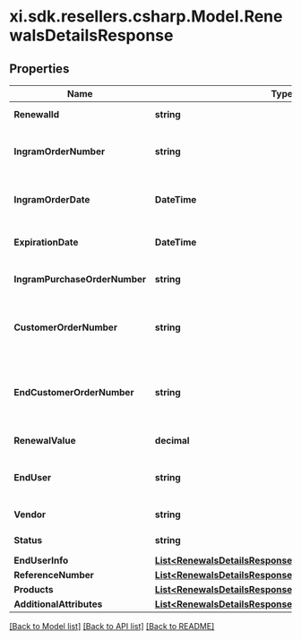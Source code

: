 # xi.sdk.resellers.csharp.Model.RenewalsDetailsResponse

## Properties

Name | Type | Description | Notes
------------ | ------------- | ------------- | -------------
**RenewalId** | **string** | Unique Ingram renewal ID. | [optional] 
**IngramOrderNumber** | **string** | The IngramMicro sales order number. | [optional] 
**IngramOrderDate** | **DateTime** | The IngramMicro sales order date. | [optional] 
**ExpirationDate** | **DateTime** | Renewal expiration date. | [optional] 
**IngramPurchaseOrderNumber** | **string** | Ingram purchase order number. | [optional] 
**CustomerOrderNumber** | **string** | The reseller&#39;s order number for reference in their system. | [optional] 
**EndCustomerOrderNumber** | **string** | The end customer&#39;s order number for reference in their system. | [optional] 
**RenewalValue** | **decimal** | The value of the renewal. | [optional] 
**EndUser** | **string** | The company name for the end user/customer. | [optional] 
**Vendor** | **string** | The name of the vendor. | [optional] 
**Status** | **string** | The status of the renewal. | [optional] 
**EndUserInfo** | [**List&lt;RenewalsDetailsResponseEndUserInfoInner&gt;**](RenewalsDetailsResponseEndUserInfoInner.md) |  | [optional] 
**ReferenceNumber** | [**List&lt;RenewalsDetailsResponseReferenceNumberInner&gt;**](RenewalsDetailsResponseReferenceNumberInner.md) |  | [optional] 
**Products** | [**List&lt;RenewalsDetailsResponseProductsInner&gt;**](RenewalsDetailsResponseProductsInner.md) |  | [optional] 
**AdditionalAttributes** | [**List&lt;RenewalsDetailsResponseAdditionalAttributesInner&gt;**](RenewalsDetailsResponseAdditionalAttributesInner.md) |  | [optional] 

[[Back to Model list]](../README.md#documentation-for-models) [[Back to API list]](../README.md#documentation-for-api-endpoints) [[Back to README]](../README.md)

